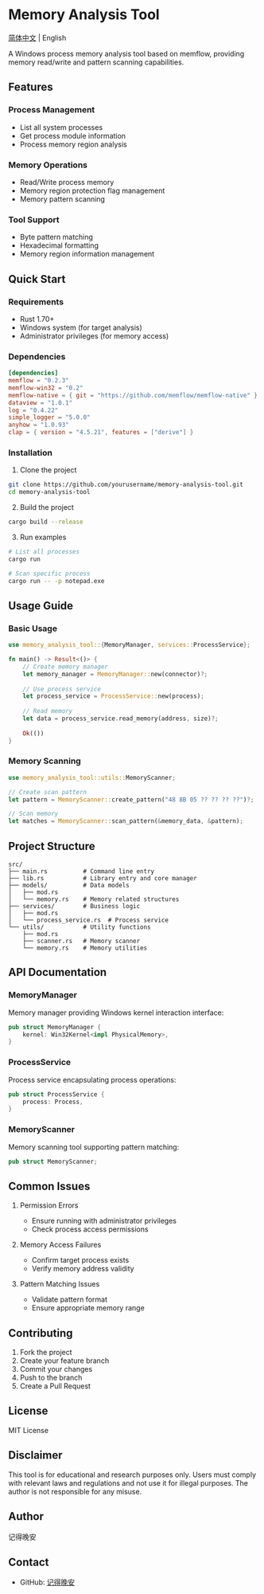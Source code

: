 # Memory Analysis Tool

[简体中文](./README.md) | English

A Windows process memory analysis tool based on memflow, providing memory read/write and pattern scanning capabilities.

## Features

### Process Management
- List all system processes
- Get process module information
- Process memory region analysis

### Memory Operations
- Read/Write process memory
- Memory region protection flag management
- Memory pattern scanning

### Tool Support
- Byte pattern matching
- Hexadecimal formatting
- Memory region information management

## Quick Start

### Requirements

- Rust 1.70+ 
- Windows system (for target analysis)
- Administrator privileges (for memory access)

### Dependencies

```toml
[dependencies]
memflow = "0.2.3"
memflow-win32 = "0.2"
memflow-native = { git = "https://github.com/memflow/memflow-native" }
dataview = "1.0.1"
log = "0.4.22"
simple_logger = "5.0.0"
anyhow = "1.0.93"
clap = { version = "4.5.21", features = ["derive"] }
```

### Installation

1. Clone the project
```bash
git clone https://github.com/yourusername/memory-analysis-tool.git
cd memory-analysis-tool
```

2. Build the project
```bash
cargo build --release
```

3. Run examples
```bash
# List all processes
cargo run

# Scan specific process
cargo run -- -p notepad.exe
```

## Usage Guide

### Basic Usage
```rust
use memory_analysis_tool::{MemoryManager, services::ProcessService};

fn main() -> Result<()> {
    // Create memory manager
    let memory_manager = MemoryManager::new(connector)?;
    
    // Use process service
    let process_service = ProcessService::new(process);
    
    // Read memory
    let data = process_service.read_memory(address, size)?;
    
    Ok(())
}
```

### Memory Scanning
```rust
use memory_analysis_tool::utils::MemoryScanner;

// Create scan pattern
let pattern = MemoryScanner::create_pattern("48 8B 05 ?? ?? ?? ??")?;

// Scan memory
let matches = MemoryScanner::scan_pattern(&memory_data, &pattern);
```

## Project Structure

```
src/
├── main.rs          # Command line entry
├── lib.rs           # Library entry and core manager
├── models/          # Data models
│   ├── mod.rs
│   └── memory.rs    # Memory related structures
├── services/        # Business logic
│   ├── mod.rs
│   └── process_service.rs  # Process service
└── utils/           # Utility functions
    ├── mod.rs
    ├── scanner.rs   # Memory scanner
    └── memory.rs    # Memory utilities
```

## API Documentation

### MemoryManager
Memory manager providing Windows kernel interaction interface:
```rust
pub struct MemoryManager {
    kernel: Win32Kernel<impl PhysicalMemory>,
}
```

### ProcessService
Process service encapsulating process operations:
```rust
pub struct ProcessService {
    process: Process,
}
```

### MemoryScanner
Memory scanning tool supporting pattern matching:
```rust
pub struct MemoryScanner;
```

## Common Issues

1. Permission Errors
   - Ensure running with administrator privileges
   - Check process access permissions

2. Memory Access Failures
   - Confirm target process exists
   - Verify memory address validity

3. Pattern Matching Issues
   - Validate pattern format
   - Ensure appropriate memory range

## Contributing

1. Fork the project
2. Create your feature branch
3. Commit your changes
4. Push to the branch
5. Create a Pull Request

## License

MIT License

## Disclaimer

This tool is for educational and research purposes only. Users must comply with relevant laws and regulations and not use it for illegal purposes. The author is not responsible for any misuse.

## Author

记得晚安

## Contact

- GitHub: [记得晚安](https://github.com/AAASS554)
